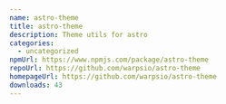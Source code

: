 ```yaml
---
name: astro-theme
title: astro-theme
description: Theme utils for astro
categories:
  - uncategorized
npmUrl: https://www.npmjs.com/package/astro-theme
repoUrl: https://github.com/warpsio/astro-theme
homepageUrl: https://github.com/warpsio/astro-theme
downloads: 43
---
```

